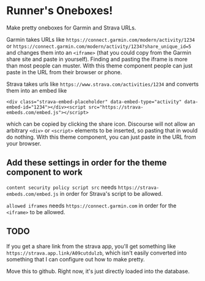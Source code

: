 # Runner's Oneboxes!

Make pretty oneboxes for Garmin and Strava URLs.

Garmin takes URLs like `https://connect.garmin.com/modern/activity/1234` or `https://connect.garmin.com/modern/activity/1234?share_unique_id=5` and changes them into an `<iframe>` (that you could copy from the Garmin share site and paste in yourself). Finding and pasting the iframe is more than most people can muster. With this theme component people can just paste in the URL from their browser or phone.

Strava takes urls like `https://www.strava.com/activities/1234` and converts them into an embed like 
```
<div class="strava-embed-placeholder" data-embed-type="activity" data-embed-id="1234"></div><script src="https://strava-embeds.com/embed.js"></script>
```
which can be copied by clicking the share icon. Discourse will not allow an arbitrary `<div>` or `<script>` elements to be inserted, so pasting that in would do nothing. With this theme component, you can just paste in the URL from your browser.


## Add these settings in order for the theme component to work

`content security policy script src` needs `https://strava-embeds.com/embed.js` in order for Strava's script to be allowed.

`allowed iframes` needs `https://connect.garmin.com` in order for the `<iframe>` to be allowed.

## TODO

If you get a share link from the strava app, you'll get something like `https://strava.app.link/A09cutdulzb`, which isn't easily converted into something that I can configure out how to make pretty.

Move this to github. Right now, it's just directly loaded into the database.
